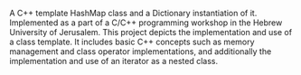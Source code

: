 A C++ template HashMap class and a Dictionary instantiation of it. Implemented as a part of a C/C++ programming 
workshop in the Hebrew University of Jerusalem. 
This project depicts the implementation and use of a class template. It includes basic C++ concepts such as
memory management and class operator implementations, and additionally the implementation and use of an iterator as 
a nested class.
